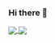### Hi there 👋
<a href="https://github.com/williamtrindade/williamtrindade">
  <img align="center" src="https://github-readme-stats.vercel.app/api/top-langs/?username=williamtrindade" />
</a>
<a href="https://github.com/williamtrindade/williamtrindade">
  <img align="center" src="https://github-readme-stats.vercel.app/api?username=williamtrindade&show_icons=true" />
</a>
